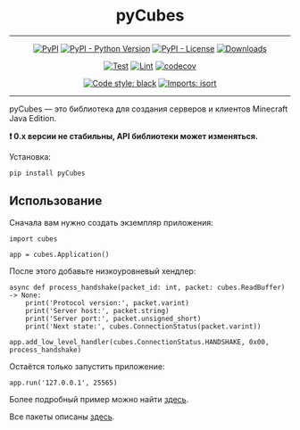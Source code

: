 <h1 align="center">pyCubes</h1>

---

<p align="center">
<a href="https://pypi.org/project/pycubes"><img alt="PyPI" src="https://img.shields.io/pypi/v/pycubes"></a>
<a href="https://pypi.org/project/pycubes"><img alt="PyPI - Python Version" src="https://img.shields.io/pypi/pyversions/pycubes"></a>
<a href="https://pypi.org/project/pycubes"><img alt="PyPI - License" src="https://img.shields.io/pypi/l/pyCubes"></a>
<a href="https://pepy.tech/project/pycubes"><img alt="Downloads" src="https://pepy.tech/badge/pycubes/month"></a>
</p>
<p align="center">
<a href="https://github.com/DavisDmitry/pyCubes/actions/workflows/test.yml"><img alt="Test" src="https://github.com/DavisDmitry/pyCubes/actions/workflows/test.yml/badge.svg"></a>
<a href="https://github.com/DavisDmitry/pyCubes/actions/workflows/lint.yml"><img alt="Lint" src="https://github.com/DavisDmitry/pyCubes/actions/workflows/lint.yml/badge.svg"></a>
<a href="https://codecov.io/gh/DavisDmitry/pyCubes"><img alt="codecov" src="https://codecov.io/gh/DavisDmitry/pyCubes/branch/master/graph/badge.svg?token=Y18ZNYT4YS"></a>
</p>
<p align="center">
<a href="https://github.com/psf/black"><img alt="Code style: black" src="https://img.shields.io/badge/code%20style-black-000000.svg"></a>
<a href="https://pycqa.github.io/isort"><img alt="Imports: isort" src="https://img.shields.io/badge/%20imports-isort-%231674b1?style=flat&labelColor=ef8336"></a>
</p>

---

pyCubes — это библиотека для создания серверов и клиентов Minecraft Java Edition.

**❗ 0.x версии не стабильны, API библиотеки может изменяться.**

Установка:

```bash
pip install pyCubes
```

## Использование

Сначала вам нужно создать экземпляр приложения:

```python3
import cubes

app = cubes.Application()
```

После этого добавьте низкоуровневый хендлер:

```python3
async def process_handshake(packet_id: int, packet: cubes.ReadBuffer) -> None:
    print('Protocol version:', packet.varint)
    print('Server host:', packet.string)
    print('Server port:', packet.unsigned_short)
    print('Next state:', cubes.ConnectionStatus(packet.varint))

app.add_low_level_handler(cubes.ConnectionStatus.HANDSHAKE, 0x00, process_handshake)
```

Остаётся только запустить приложение:

```python3
app.run('127.0.0.1', 25565)
```

Более подробный пример можно найти [здесь](https://github.com/DavisDmitry/pyCubes/blob/master/example.py).

Все пакеты описаны [здесь](https://wiki.vg/Protocol).
